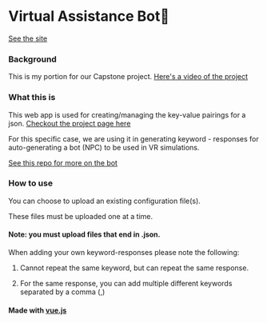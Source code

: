 # Virtual Assistance Bot🤖


[See the site](https://bot-factory.netlify.app/)




### Background
This is my portion for our Capstone project. [Here's a video of the project](https://www.youtube.com/watch?v=_-yhq2RHWto)


### What this is
This web app is used for creating/managing the key-value pairings for a json. [Checkout the project page here](https://www.yooksel.com/#/virtual-assistance-bot)

For this specific case, we are using it in generating keyword - responses for auto-generating a bot (NPC) to be used in VR simulations.

[See this repo for more on the bot](https://github.com/AnthonyMella66/Capstone2019)

### How to use

You can choose to upload an existing configuration file(s).

These files must be uploaded one at a time.

#### Note: you must upload files that end in .json.



When adding your own keyword-responses please note the following:

1. Cannot repeat the same keyword, but can repeat the same response.

2. For the same response, you can add multiple different keywords separated by a comma (,)




#### Made with [vue.js](https://vuejs.org/)

